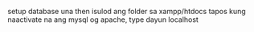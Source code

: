 setup database una then isulod ang folder sa xampp/htdocs
tapos kung naactivate na ang mysql og apache, type dayun localhost<directory sa project>